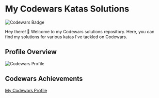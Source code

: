 # My Codewars Katas Solutions

![Codewars Badge](https://www.codewars.com/users/fasbyy/badges/large)

Hey there! 👋 Welcome to my Codewars solutions repository. Here, you can find my solutions for various katas I've tackled on Codewars.

## Profile Overview
![Codewars Profile](https://github.r2v.ch/codewars?user=fasbyy&name=true&top_languages=true&stroke=%23b362ff&theme=purple_dark)

## Codewars Achievements
[My Codewars Profile](https://www.codewars.com/users/fasbyy)
